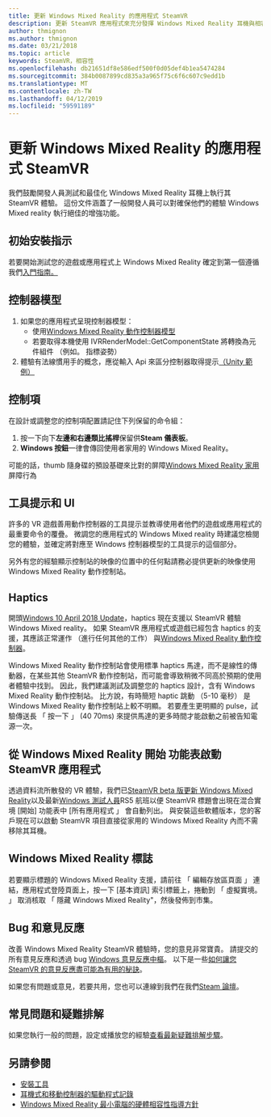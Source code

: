 ```yaml
---
title: 更新 Windows Mixed Reality 的應用程式 SteamVR
description: 更新 SteamVR 應用程式來充分發揮 Windows Mixed Reality 耳機與相容性的最佳做法。
author: thmignon
ms.author: thmignon
ms.date: 03/21/2018
ms.topic: article
keywords: SteamVR，相容性
ms.openlocfilehash: db21651df8e586edf500f0d05def4b1ea5474284
ms.sourcegitcommit: 384b0087899cd835a3a965f75c6f6c607c9edd1b
ms.translationtype: MT
ms.contentlocale: zh-TW
ms.lasthandoff: 04/12/2019
ms.locfileid: "59591189"
---
```

# <a name="updating-your-steamvr-application-for-windows-mixed-reality"></a>更新 Windows Mixed Reality 的應用程式 SteamVR

我們鼓勵開發人員測試和最佳化 Windows Mixed Reality 耳機上執行其 SteamVR 體驗。 這份文件涵蓋了一般開發人員可以對確保他們的體驗 Windows Mixed reality 執行絕佳的增強功能。

## <a name="initial-setup-instructions"></a>初始安裝指示

若要開始測試您的遊戲或應用程式上 Windows Mixed Reality 確定到第一個遵循我們[入門指南。](http://aka.ms/WindowsMixedRealitySteamVR)

## <a name="controller-models"></a>控制器模型
1. 如果您的應用程式呈現控制器模型：
    * 使用[Windows Mixed Reality 動作控制器模型](motion-controllers.md#rendering-the-motion-controller-model)
    * 若要取得本機使用 IVRRenderModel::GetComponentState 將轉換為元件組件 （例如。 指標姿勢）
2. 體驗有法線慣用手的概念，應從輸入 Api 來區分控制器取得提示[（Unity 範例）](gestures-and-motion-controllers-in-unity.md#unity-buttonaxis-mapping-table)

## <a name="controls"></a>控制項

在設計或調整您的控制項配置請記住下列保留的命令組：
1. 按一下向下**左邊和右邊類比搖桿**保留供**Steam 儀表板**。
2. **Windows 按鈕**一律會傳回使用者家用的 Windows Mixed Reality。

可能的話，thumb 隨身碟的預設基礎來比對的屏障[Windows Mixed Reality 家用](navigating-the-windows-mixed-reality-home.md#getting-around-your-home)屏障行為

## <a name="tooltips-and-ui"></a>工具提示和 UI

許多的 VR 遊戲善用動作控制器的工具提示並教導使用者他們的遊戲或應用程式的最重要命令的覆疊。 微調您的應用程式的 Windows Mixed reality 時建議您檢閱您的體驗，並確定將對應至 Windows 控制器模型的工具提示的這個部分。

另外有您的經驗顯示控制站的映像的位置中的任何點請務必提供更新的映像使用 Windows Mixed Reality 動作控制站。

## <a name="haptics"></a>Haptics

開頭[Windows 10 April 2018 Update](release-notes-april-2018.md)，haptics 現在支援以 SteamVR 體驗 Windows Mixed reality。 如果 SteamVR 應用程式或遊戲已經包含 haptics 的支援，其應該正常運作 （進行任何其他的工作） 與[Windows Mixed Reality 動作控制器](motion-controllers.md)。

Windows Mixed Reality 動作控制站會使用標準 haptics 馬達，而不是線性的傳動器，在某些其他 SteamVR 動作控制站，而可能會導致稍微不同高於預期的使用者體驗中找到。 因此，我們建議測試及調整您的 haptics 設計，含有 Windows Mixed Reality 動作控制站。 比方說，有時簡短 haptic 跳動 （5-10 毫秒） 是 Windows Mixed Reality 動作控制站上較不明顯。 若要產生更明顯的 pulse，試驗傳送長 「 按一下 」 (40 70ms) 來提供馬達的更多時間才能啟動之前被告知電源一次。

## <a name="launching-steamvr-apps-from-windows-mixed-reality-start-menu"></a>從 Windows Mixed Reality 開始 功能表啟動 SteamVR 應用程式

透過資料流所散發的 VR 體驗，我們已[SteamVR beta 版更新 Windows Mixed Reality](https://steamcommunity.com/games/719950/announcements/detail/1687045485866139800)以及最新[Windows 測試人員](https://insider.windows.com)RS5 航班以便 SteamVR 標題會出現在混合實境 [開始] 功能表中 [所有應用程式 」 會自動列出。 與安裝這些軟體版本，您的客戶現在可以啟動 SteamVR 項目直接從家用的 Windows Mixed Reality 內而不需移除其耳機。

## <a name="windows-mixed-reality-logo"></a>Windows Mixed Reality 標誌

若要顯示標題的 Windows Mixed Reality 支援，請前往 「 編輯存放區頁面 」 連結，應用程式登陸頁面上，按一下 [基本資訊] 索引標籤上，捲動到 「 虛擬實境。 」 取消核取 「 隱藏 Windows Mixed Reality"，然後發佈到市集。

## <a name="bugs-and-feedback"></a>Bug 和意見反應

改善 Windows Mixed Reality SteamVR 體驗時，您的意見非常寶貴。 請提交的所有意見反應和透過 bug [Windows 意見反應中樞](https://docs.microsoft.com/windows/mixed-reality/enthusiast-guide/filing-feedback)。 以下是一些[如何讓您 SteamVR 的意見反應盡可能為有用的秘訣](https://docs.microsoft.com/windows/mixed-reality/enthusiast-guide/using-steamvr-with-windows-mixed-reality#sharing-feedback-on-steamvr)。

如果您有問題或意見，若要共用，您也可以連線到我們在我們[Steam 論壇](http://steamcommunity.com/app/719950/discussions/)。

## <a name="faqs-and-troubleshooting"></a>常見問題和疑難排解

如果您執行一般的問題，設定或播放您的經驗[查看最新疑難排解步驟](https://docs.microsoft.com/windows/mixed-reality/enthusiast-guide/troubleshooting-windows-mixed-reality#steamvr)。

## <a name="see-also"></a>另請參閱
* [安裝工具](install-the-tools.md)
* [耳機式和移動控制器的驅動程式記錄](https://docs.microsoft.com/windows/mixed-reality/enthusiast-guide/mixed-reality-software)
* [Windows Mixed Reality 最小電腦的硬體相容性指導方針](https://docs.microsoft.com/windows/mixed-reality/enthusiast-guide/windows-mixed-reality-minimum-pc-hardware-compatibility-guidelines)
